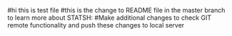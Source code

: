 #hi this is test file 
#this is the change to README file in the master branch to learn more about STATSH:
#Make additional changes to check GIT remote functionality and push these changes to local server
